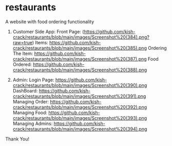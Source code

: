 # restaurants

A website with food ordering functionality
1) Customer Side App:
   Front Page:
   (https://github.com/kish-crack/restaurants/blob/main/images/Screenshot%20(384).png?raw=true)
   Items:
   https://github.com/kish-crack/restaurants/blob/main/images/Screenshot%20(385).png
   Ordering The Item:
   https://github.com/kish-crack/restaurants/blob/main/images/Screenshot%20(387).png
   Food Ordered:
   https://github.com/kish-crack/restaurants/blob/main/images/Screenshot%20(388).png

2) Admin:
    Login Page:
    https://github.com/kish-crack/restaurants/blob/main/images/Screenshot%20(390).png
    DashBoard:
    https://github.com/kish-crack/restaurants/blob/main/images/Screenshot%20(391).png
    Managing Order:
    https://github.com/kish-crack/restaurants/blob/main/images/Screenshot%20(392).png
    Managing Food:
    https://github.com/kish-crack/restaurants/blob/main/images/Screenshot%20(393).png
    Managing Admins:
    https://github.com/kish-crack/restaurants/blob/main/images/Screenshot%20(394).png

Thank You!
   
    
   

